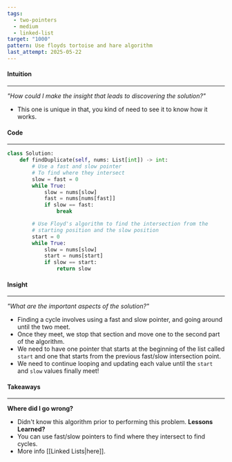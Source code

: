 ```yaml
---
tags:
  - two-pointers
  - medium
  - linked-list
target: "1000"
pattern: Use floyds tortoise and hare algorithm
last_attempt: 2025-05-22
---
```

#### Intuition
---
_"How could I make the insight that leads to discovering the solution?"_
- This one is unique in that, you kind of need to see it to know how it works.

#### Code
---

```python
class Solution:
    def findDuplicate(self, nums: List[int]) -> int:
        # Use a fast and slow pointer
        # To find where they intersect
        slow = fast = 0
        while True:
            slow = nums[slow]
            fast = nums[nums[fast]]
            if slow == fast:
                break

        # Use Floyd's algorithm to find the intersection from the 
        # starting position and the slow position
        start = 0
        while True:
            slow = nums[slow]
            start = nums[start]
            if slow == start:
                return slow
```

#### Insight  
---
_"What are the important aspects of the solution?"_
- Finding a cycle involves using a fast and slow pointer, and going around until the two meet.
- Once they meet, we stop that section and move one to the second part of the algorithm. 
- We need to have one pointer that starts at the beginning of the list called `start` and one that starts from the previous fast/slow intersection point.
- We need to continue looping and updating each value until the `start` and `slow` values finally meet!

#### Takeaways
---
**Where did I go wrong?**
- Didn't know this algorithm prior to performing this problem.
**Lessons Learned?**
- You can use fast/slow pointers to find where they intersect to find cycles.
- More info [[Linked Lists|here]].